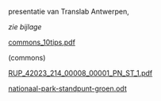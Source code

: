 presentatie van Translab Antwerpen,  

*zie bijlage*

[commons_10tips.pdf](best/commons_10tips.pdf)

(commons)

[RUP_42023_214_00008_00001_PN_ST_1.pdf](https://github.com/groenwaasmunster/gwdocs/files/15448655/RUP_42023_214_00008_00001_PN_ST_1.pdf)

[nationaal-park-standpunt-groen.odt](https://github.com/groenwaasmunster/gwdocs/files/15448656/nationaal-park-standpunt-groen.odt)
